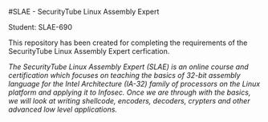 #SLAE - SecurityTube Linux Assembly Expert

Student: SLAE-690

This repository has been created for completing the requirements of the SecurityTube Linux Assembly Expert cerfication.

*The SecurityTube Linux Assembly Expert (SLAE) is an online course and certification which focuses on teaching the basics of 32-bit assembly language for the Intel Architecture (IA-32) family of processors on the Linux platform and applying it to Infosec. Once we are through with the basics, we will look at writing shellcode, encoders, decoders, crypters and other advanced low level applications.*

